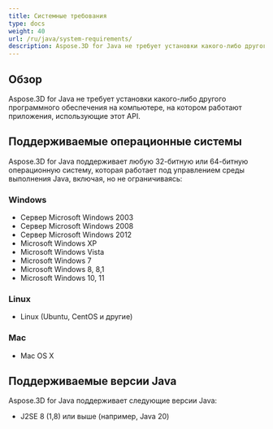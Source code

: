 ```yaml
---
title: Системные требования
type: docs
weight: 40
url: /ru/java/system-requirements/
description: Aspose.3D for Java не требует установки какого-либо другого программного обеспечения на компьютере, на котором работают приложения, использующие этот API.
---
```

##  **Обзор**
Aspose.3D for Java не требует установки какого-либо другого программного обеспечения на компьютере, на котором работают приложения, использующие этот API.
##  **Поддерживаемые операционные системы**
Aspose.3D for Java поддерживает любую 32-битную или 64-битную операционную систему, которая работает под управлением среды выполнения Java, включая, но не ограничиваясь:
###  **Windows**
- Сервер Microsoft Windows 2003
- Сервер Microsoft Windows 2008
- Сервер Microsoft Windows 2012
- Microsoft Windows XP
- Microsoft Windows Vista
- Microsoft Windows 7
- Microsoft Windows 8, 8,1
- Microsoft Windows 10, 11
###  **Linux**
- Linux (Ubuntu, CentOS и другие)
###  **Mac**
- Mac OS X
##  **Поддерживаемые версии Java**
Aspose.3D for Java поддерживает следующие версии Java:

- J2SE 8 (1,8) или выше (например, Java 20)


